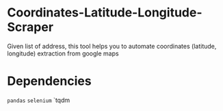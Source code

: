 # Coordinates-Latitude-Longitude-Scraper
Given list of address, this tool helps you to automate coordinates (latitude, longitude) extraction from google maps

# Dependencies
`pandas`
`selenium`
`tqdm
